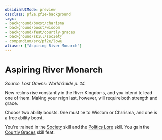 ```yaml
---
obsidianUIMode: preview
cssclass: pf2e,pf2e-background
tags:
- background/boost/charisma
- background/boost/wisdom
- background/feat/courtly-graces
- background/skill/society
- compendium/src/pf2e/lowg
aliases: ["Aspiring River Monarch"]
---
```

# Aspiring River Monarch
*Source: Lost Omens: World Guide p. 34*  

New realms rise constantly in the River Kingdoms, and you intend to lead one of them. Making your reign last, however, will require both strength and grace.

Choose two ability boosts. One must be to Wisdom or Charisma, and one is a free ability boost.

You're trained in the [Society](/compendium/skills.md#Society) skill and the [Politics Lore](/compendium/skills.md#Lore) skill. You gain the [Courtly Graces](/compendium/feats/courtly-graces.md) skill feat.